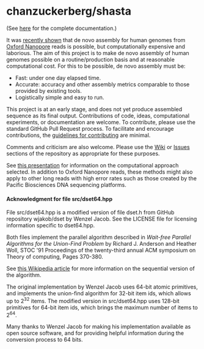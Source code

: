 # chanzuckerberg/shasta

(See [here](https://chanzuckerberg.github.io/shasta/) for the complete documentation.)

It was [recently shown](https://www.nature.com/articles/nbt.4060) 
that de novo assembly for human genomes 
from [Oxford Nanopore](https://nanoporetech.com) reads is possible, 
but computationally expensive and laborious. 
The aim of this project is to make de novo assembly 
of human genomes possible on a routine/production basis 
and at reasonable computational cost. 
For this to be possible, de novo assembly must be:

* Fast: under one day elapsed time.
* Accurate: accuracy and other assembly metrics comparable to those provided by existing tools.
* Logistically simple and easy to run.

This project is at an early stage, and does not yet 
produce assembled sequence as its final output. 
Contributions of code, ideas, computational experiments, or documentation are welcome. 
To contribute, please use the standard GitHub Pull Request process. 
To facilitate and encourage contributions, the 
[guidelines for contributing](https://github.com/chanzuckerberg/shasta/blob/master/CONTRIBUTING.md)
are minimal.

Comments and criticism are also welcome. 
Please use the [Wiki](https://github.com/chanzuckerberg/shasta/wiki) 
or [Issues](https://github.com/chanzuckerberg/shasta/issues) 
sections of the repository as appropriate for these purposes.

See [this presentation](https://chanzuckerberg.github.io/shasta/ShastaSlides-June2018-v2.pdf) 
for information on the computational approach selected. 
In addition to Oxford Nanopore reads, these methods might also apply 
to other long reads with high error rates 
such as those created by the Pacific Biosciences DNA sequencing platforms.



#### Acknowledgment for file src/dset64.hpp

File src/dset64.hpp is a modified version of file dset.h from GitHub repository
wjakob/dset by Wenzel Jacob. See the LICENSE file for 
licensing information specific to dset64.hpp.

Both files implement the parallel 
algorithm described in 
*Wait-free Parallel Algorithms for the Union-Find Problem*
by Richard J. Anderson and Heather Woll,
STOC '91 Proceedings of the twenty-third annual ACM symposium on Theory of computing,
Pages 370-380.

See [this Wikipedia article](https://en.wikipedia.org/wiki/Disjoint-set_data_structure)
for more information on the sequential version of the algorithm.

The original implementation by Wenzel Jacob uses 64-bit
atomic primitives, and implements the union-find 
algorithm for 32-bit item ids, which allows up to 
2<sup>32</sup> items. The modified version in src/dset64.hpp
uses 128-bit primitives for 64-bit item ids,
which brings the maximum number of items to 2<sup>64</sup>.

Many thanks to Wenzel Jacob for making his implementation
available as open source software, and for providing 
helpful information during the conversion process to 64 bits.

